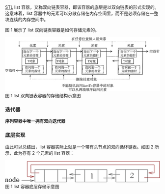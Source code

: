 [STL](http://c.biancheng.net/stl/) list 容器，又称双向链表容器，即该容器的底层是以双向链表的形式实现的。这意味着，list 容器中的元素可以分散存储在内存空间里，而不是必须存储在一整块连续的内存空间中。

图 1 展示了 list 双向链表容器是如何存储元素的。

![img](imags/2-1P912134314345.jpg)
图 1 list 双向链表容器的存储结构示意图

### 迭代器

**序列容器中唯一拥有双向迭代器**

### 底层实现

由此可以总结出，list 容器实际上就是一个带有头节点的双向循环链表。如图 2 所示，此为存有 2 个元素的 list 容器：


![img](imags/2-19121Q6445Q07.gif)
图 1 list 容器底层存储示意图
